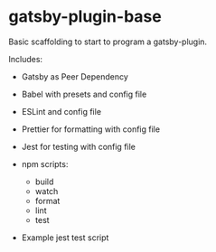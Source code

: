 # gatsby-plugin-base

Basic scaffolding to start to program a gatsby-plugin.

Includes:

- Gatsby as Peer Dependency
- Babel with presets and config file
- ESLint and config file
- Prettier for formatting with config file
- Jest for testing with config file
- npm scripts:

  - build
  - watch
  - format
  - lint
  - test

- Example jest test script
